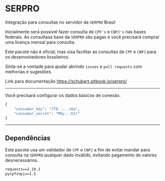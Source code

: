# SERPRO

Integração para consultas no servidor da `SERPRO` Brasil

Inicialmente será possível fazer consulta de `CPF's` e  `CNPJ's` nas bases federais. As consultasa base da `SERPRO` são pagas e você precisará comprar uma licença mensal para consulta.

Este pacote não é oficial, mas visa facilitar as consultas de `CPF` e `CNPJ` para os desenvolvedores brasileiros.

Sinta-se a vontade para ajudar abrindo `issues` e `pull requests` com melhorias e sugestões.


Link para documentação https://schubert.gitbook.io/serpro/

---

Você precisará configurar os dados básicos de conexão.

```python
{
    "consumer_key": "JT8.....c6a",
    "consumer_secret": "MOy...K1r"
}
```

---
## Dependências

Este pacote usa um validador de `CPF` e `CNPJ` a fim de evitar mandar para consulta na `SERPRO` qualquer dado inválido, evitando pagamento de valores desnecessários.

```txt
requests==2.19.1
pycpfcnpj==1.5
```